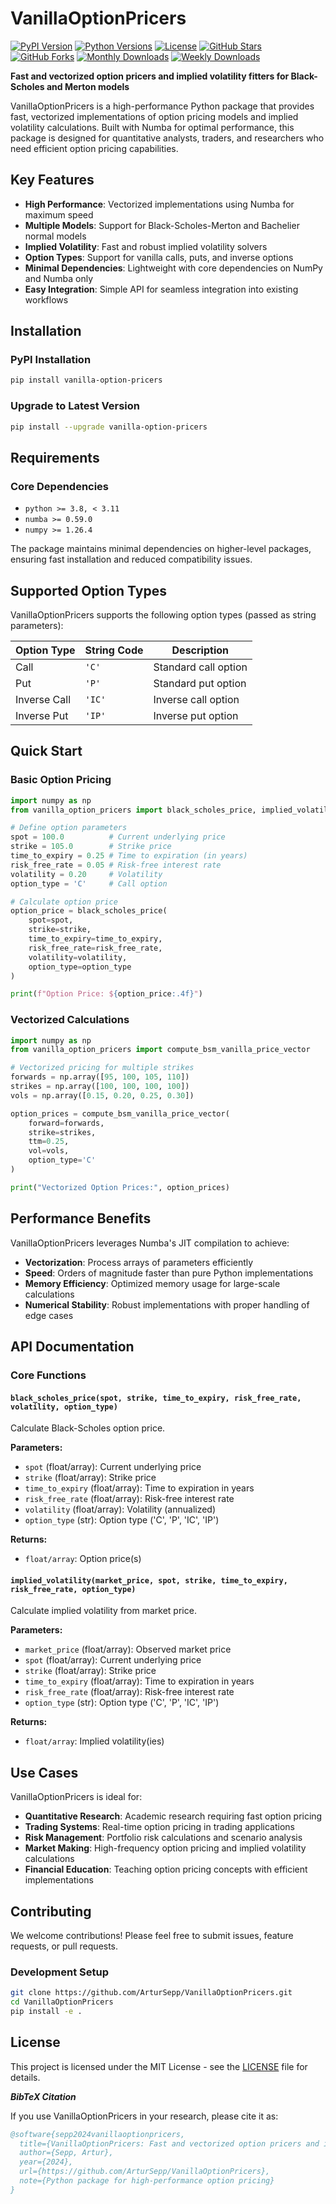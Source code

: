 # VanillaOptionPricers

[![PyPI Version](https://img.shields.io/pypi/v/vanilla-option-pricers?style=flat-square)](https://pypi.org/project/vanilla-option-pricers/)
[![Python Versions](https://img.shields.io/pypi/pyversions/vanilla-option-pricers?style=flat-square)](https://pypi.org/project/vanilla-option-pricers/)
[![License](https://img.shields.io/github/license/ArturSepp/VanillaOptionPricers.svg?style=flat-square)](https://github.com/ArturSepp/VanillaOptionPricers/blob/main/LICENSE)
[![GitHub Stars](https://img.shields.io/github/stars/ArturSepp/VanillaOptionPricers?style=flat-square&logo=github)](https://github.com/ArturSepp/VanillaOptionPricers)
[![GitHub Forks](https://img.shields.io/github/forks/ArturSepp/VanillaOptionPricers?style=flat-square&logo=github)](https://github.com/ArturSepp/VanillaOptionPricers)
[![Monthly Downloads](https://pepy.tech/badge/vanilla-option-pricers/month)](https://pepy.tech/project/vanilla-option-pricers)
[![Weekly Downloads](https://pepy.tech/badge/vanilla-option-pricers/week)](https://pepy.tech/project/vanilla-option-pricers)

**Fast and vectorized option pricers and implied volatility fitters for Black-Scholes and Merton models**

VanillaOptionPricers is a high-performance Python package that provides fast, vectorized implementations of option pricing models and implied volatility calculations. Built with Numba for optimal performance, this package is designed for quantitative analysts, traders, and researchers who need efficient option pricing capabilities.

## Key Features

- **High Performance**: Vectorized implementations using Numba for maximum speed
- **Multiple Models**: Support for Black-Scholes-Merton and Bachelier normal models
- **Implied Volatility**: Fast and robust implied volatility solvers
- **Option Types**: Support for vanilla calls, puts, and inverse options
- **Minimal Dependencies**: Lightweight with core dependencies on NumPy and Numba only
- **Easy Integration**: Simple API for seamless integration into existing workflows

## Installation

### PyPI Installation
```bash
pip install vanilla-option-pricers
```

### Upgrade to Latest Version
```bash
pip install --upgrade vanilla-option-pricers
```

## Requirements

### Core Dependencies
- `python >= 3.8, < 3.11`
- `numba >= 0.59.0`
- `numpy >= 1.26.4`

The package maintains minimal dependencies on higher-level packages, ensuring fast installation and reduced compatibility issues.

## Supported Option Types

VanillaOptionPricers supports the following option types (passed as string parameters):

| Option Type | String Code | Description |
|-------------|-------------|-------------|
| Call | `'C'` | Standard call option |
| Put | `'P'` | Standard put option |
| Inverse Call | `'IC'` | Inverse call option |
| Inverse Put | `'IP'` | Inverse put option |

## Quick Start

### Basic Option Pricing

```python
import numpy as np
from vanilla_option_pricers import black_scholes_price, implied_volatility

# Define option parameters
spot = 100.0          # Current underlying price
strike = 105.0        # Strike price
time_to_expiry = 0.25 # Time to expiration (in years)
risk_free_rate = 0.05 # Risk-free interest rate
volatility = 0.20     # Volatility
option_type = 'C'     # Call option

# Calculate option price
option_price = black_scholes_price(
    spot=spot,
    strike=strike,
    time_to_expiry=time_to_expiry,
    risk_free_rate=risk_free_rate,
    volatility=volatility,
    option_type=option_type
)

print(f"Option Price: ${option_price:.4f}")
```

### Vectorized Calculations

```python
import numpy as np
from vanilla_option_pricers import compute_bsm_vanilla_price_vector

# Vectorized pricing for multiple strikes
forwards = np.array([95, 100, 105, 110])
strikes = np.array([100, 100, 100, 100])
vols = np.array([0.15, 0.20, 0.25, 0.30])

option_prices = compute_bsm_vanilla_price_vector(
    forward=forwards,
    strike=strikes,
    ttm=0.25,
    vol=vols,
    option_type='C'
)

print("Vectorized Option Prices:", option_prices)
```


## Performance Benefits

VanillaOptionPricers leverages Numba's JIT compilation to achieve:

- **Vectorization**: Process arrays of parameters efficiently
- **Speed**: Orders of magnitude faster than pure Python implementations
- **Memory Efficiency**: Optimized memory usage for large-scale calculations
- **Numerical Stability**: Robust implementations with proper handling of edge cases

## API Documentation

### Core Functions

#### `black_scholes_price(spot, strike, time_to_expiry, risk_free_rate, volatility, option_type)`

Calculate Black-Scholes option price.

**Parameters:**
- `spot` (float/array): Current underlying price
- `strike` (float/array): Strike price
- `time_to_expiry` (float/array): Time to expiration in years
- `risk_free_rate` (float/array): Risk-free interest rate
- `volatility` (float/array): Volatility (annualized)
- `option_type` (str): Option type ('C', 'P', 'IC', 'IP')

**Returns:**
- `float/array`: Option price(s)

#### `implied_volatility(market_price, spot, strike, time_to_expiry, risk_free_rate, option_type)`

Calculate implied volatility from market price.

**Parameters:**
- `market_price` (float/array): Observed market price
- `spot` (float/array): Current underlying price
- `strike` (float/array): Strike price
- `time_to_expiry` (float/array): Time to expiration in years
- `risk_free_rate` (float/array): Risk-free interest rate
- `option_type` (str): Option type ('C', 'P', 'IC', 'IP')

**Returns:**
- `float/array`: Implied volatility(ies)

## Use Cases

VanillaOptionPricers is ideal for:

- **Quantitative Research**: Academic research requiring fast option pricing
- **Trading Systems**: Real-time option pricing in trading applications
- **Risk Management**: Portfolio risk calculations and scenario analysis
- **Market Making**: High-frequency option pricing and implied volatility calculations
- **Financial Education**: Teaching option pricing concepts with efficient implementations

## Contributing

We welcome contributions! Please feel free to submit issues, feature requests, or pull requests.

### Development Setup

```bash
git clone https://github.com/ArturSepp/VanillaOptionPricers.git
cd VanillaOptionPricers
pip install -e .
```

## License

This project is licensed under the MIT License - see the [LICENSE](LICENSE) file for details.

***BibTeX Citation***

If you use VanillaOptionPricers in your research, please cite it as:

```bibtex
@software{sepp2024vanillaoptionpricers,
  title={VanillaOptionPricers: Fast and vectorized option pricers and implied volatility fitters for Black-Scholes and Merton models},
  author={Sepp, Artur},
  year={2024},
  url={https://github.com/ArturSepp/VanillaOptionPricers},
  note={Python package for high-performance option pricing}
}
```
